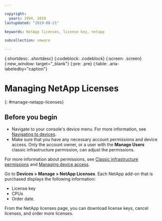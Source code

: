 ```yaml
---

copyright:
  years: 1994, 2019
lastupdated: "2019-08-21"

keywords: NetApp licenses, license key, netapp

subcollection: vmware

---
```


{:shortdesc: .shortdesc}
{:codeblock: .codeblock}
{:screen: .screen}
{:new_window: target="_blank"}
{:pre: .pre}
{:table: .aria-labeledby="caption"}

# Managing NetApp Licenses
{: #manage-netapp-licenses}

## Before you begin
* Navigate to your console's device menu. For more information, see [Navigating to devices](/docs/infrastructure/vmware?topic=virtual-servers-navigating-devices).
* Make sure that you have any necessary account permissions and device access. Only the account owner, or a user with the **Manage Users** classic infrastructure permission, can adjust the permissions.

For more information about permissions, see [Classic infrastructure permissions](/docs/iam?topic=iam-infrapermission#infrapermission) and [Managing device access](/docs/vsi?topic=virtual-servers-managing-device-access).

Go to **Devices > Manage > NetApp Licenses**. Each NetApp add-on that is purchased displays the following information:
  * License key
  * CPUs
  * Order date.

From the NetApp licenses page, you can download license keys, cancel licenses, and order more licenses.
